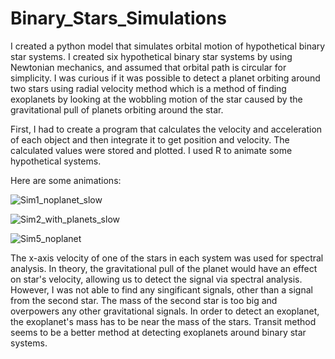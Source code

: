 # Binary_Stars_Simulations

I created a python model that simulates orbital motion of hypothetical binary star systems. I created six hypothetical binary star systems by using Newtonian mechanics, and assumed that orbital path is circular for simplicity. I was curious if it was possible to detect a planet orbiting around two stars using radial velocity method which is a method of finding exoplanets by looking at the wobbling motion of the star caused by the gravitational pull of planets orbiting around the star.

First, I had to create a program that calculates the velocity and acceleration of each object and then integrate it to get position and velocity. The calculated values were stored and plotted. I used R to animate some hypothetical systems.

Here are some animations:

![Sim1_noplanet_slow](https://user-images.githubusercontent.com/94130159/167428346-defe9b47-895b-4816-9169-7231ce84774e.gif)

![Sim2_with_planets_slow](https://user-images.githubusercontent.com/94130159/167428386-62119721-f44c-4351-adac-3e331aafd5eb.gif)

![Sim5_noplanet](https://user-images.githubusercontent.com/94130159/167428422-d0608bd7-b1b1-4e7d-8271-d847d2b55d64.gif)


The x-axis velocity of one of the stars in each system was used for spectral analysis. In theory, the gravitational pull of the planet would have an effect on star's velocity, allowing us to detect the signal via spectral analysis. However, I was not able to find any singificant signals, other than a signal from the second star. The mass of the second star is too big and overpowers any other gravitational signals. In order to detect an exoplanet, the exoplanet's mass has to be near the mass of the stars. Transit method seems to be a better method at detecting exoplanets around binary star systems.
